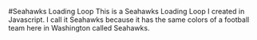 #Seahawks Loading Loop
This is a Seahawks Loading Loop I created in Javascript.
I call it Seahawks because it has the same colors of a
football team here in Washington called Seahawks.
